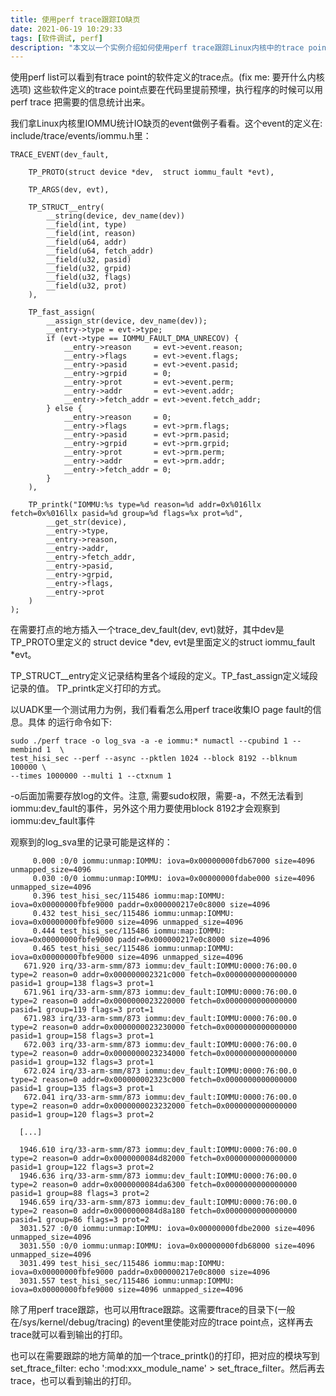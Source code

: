 ```yaml
---
title: 使用perf trace跟踪IO缺页
date: 2021-06-19 10:29:33
tags: [软件调试, perf]
description: "本文以一个实例介绍如何使用perf trace跟踪Linux内核中的trace point"
---
```


使用perf list可以看到有trace point的软件定义的trace点。(fix me: 要开什么内核选项)
这些软件定义的trace point点要在代码里提前预埋，执行程序的时候可以用perf trace
把需要的信息统计出来。

我们拿Linux内核里IOMMU统计IO缺页的event做例子看看。这个event的定义在:
include/trace/events/iommu.h里：
```
TRACE_EVENT(dev_fault,

	TP_PROTO(struct device *dev,  struct iommu_fault *evt),

	TP_ARGS(dev, evt),

	TP_STRUCT__entry(
		__string(device, dev_name(dev))
		__field(int, type)
		__field(int, reason)
		__field(u64, addr)
		__field(u64, fetch_addr)
		__field(u32, pasid)
		__field(u32, grpid)
		__field(u32, flags)
		__field(u32, prot)
	),

	TP_fast_assign(
		__assign_str(device, dev_name(dev));
		__entry->type = evt->type;
		if (evt->type == IOMMU_FAULT_DMA_UNRECOV) {
			__entry->reason		= evt->event.reason;
			__entry->flags		= evt->event.flags;
			__entry->pasid		= evt->event.pasid;
			__entry->grpid		= 0;
			__entry->prot		= evt->event.perm;
			__entry->addr		= evt->event.addr;
			__entry->fetch_addr	= evt->event.fetch_addr;
		} else {
			__entry->reason		= 0;
			__entry->flags		= evt->prm.flags;
			__entry->pasid		= evt->prm.pasid;
			__entry->grpid		= evt->prm.grpid;
			__entry->prot		= evt->prm.perm;
			__entry->addr		= evt->prm.addr;
			__entry->fetch_addr	= 0;
		}
	),

	TP_printk("IOMMU:%s type=%d reason=%d addr=0x%016llx fetch=0x%016llx pasid=%d group=%d flags=%x prot=%d",
		__get_str(device),
		__entry->type,
		__entry->reason,
		__entry->addr,
		__entry->fetch_addr,
		__entry->pasid,
		__entry->grpid,
		__entry->flags,
		__entry->prot
	)
);
```
在需要打点的地方插入一个trace_dev_fault(dev, evt)就好，其中dev是TP_PROTO里定义的
struct device *dev, evt是里面定义的struct iommu_fault *evt。

TP_STRUCT__entry定义记录结构里各个域段的定义。TP_fast_assign定义域段记录的值。
TP_printk定义打印的方式。

以UADK里一个测试用力为例，我们看看怎么用perf trace收集IO page fault的信息。具体
的运行命令如下:
```
sudo ./perf trace -o log_sva -a -e iommu:* numactl --cpubind 1 --membind 1  \
test_hisi_sec --perf --async --pktlen 1024 --block 8192 --blknum 100000 \
--times 1000000 --multi 1 --ctxnum 1
```
-o后面加需要存放log的文件。注意, 需要sudo权限，需要-a，不然无法看到
iommu:dev_fault的事件，另外这个用力要使用block 8192才会观察到iommu:dev_fault事件

观察到的log_sva里的记录可能是这样的：
```
     0.000 :0/0 iommu:unmap:IOMMU: iova=0x00000000fdb67000 size=4096 unmapped_size=4096
     0.030 :0/0 iommu:unmap:IOMMU: iova=0x00000000fdabe000 size=4096 unmapped_size=4096
     0.396 test_hisi_sec/115486 iommu:map:IOMMU: iova=0x00000000fbfe9000 paddr=0x000000217e0c8000 size=4096
     0.432 test_hisi_sec/115486 iommu:unmap:IOMMU: iova=0x00000000fbfe9000 size=4096 unmapped_size=4096
     0.444 test_hisi_sec/115486 iommu:map:IOMMU: iova=0x00000000fbfe9000 paddr=0x000000217e0c8000 size=4096
     0.465 test_hisi_sec/115486 iommu:unmap:IOMMU: iova=0x00000000fbfe9000 size=4096 unmapped_size=4096
   671.920 irq/33-arm-smm/873 iommu:dev_fault:IOMMU:0000:76:00.0 type=2 reason=0 addr=0x000000002321c000 fetch=0x0000000000000000 pasid=1 group=138 flags=3 prot=1
   671.961 irq/33-arm-smm/873 iommu:dev_fault:IOMMU:0000:76:00.0 type=2 reason=0 addr=0x0000000023220000 fetch=0x0000000000000000 pasid=1 group=119 flags=3 prot=1
   671.983 irq/33-arm-smm/873 iommu:dev_fault:IOMMU:0000:76:00.0 type=2 reason=0 addr=0x0000000023230000 fetch=0x0000000000000000 pasid=1 group=158 flags=3 prot=1
   672.003 irq/33-arm-smm/873 iommu:dev_fault:IOMMU:0000:76:00.0 type=2 reason=0 addr=0x0000000023234000 fetch=0x0000000000000000 pasid=1 group=132 flags=3 prot=1
   672.024 irq/33-arm-smm/873 iommu:dev_fault:IOMMU:0000:76:00.0 type=2 reason=0 addr=0x000000002323c000 fetch=0x0000000000000000 pasid=1 group=135 flags=3 prot=1
   672.041 irq/33-arm-smm/873 iommu:dev_fault:IOMMU:0000:76:00.0 type=2 reason=0 addr=0x0000000023232000 fetch=0x0000000000000000 pasid=1 group=120 flags=3 prot=2

  [...]

  1946.610 irq/33-arm-smm/873 iommu:dev_fault:IOMMU:0000:76:00.0 type=2 reason=0 addr=0x0000000084d82000 fetch=0x0000000000000000 pasid=1 group=122 flags=3 prot=2
  1946.636 irq/33-arm-smm/873 iommu:dev_fault:IOMMU:0000:76:00.0 type=2 reason=0 addr=0x0000000084da6300 fetch=0x0000000000000000 pasid=1 group=88 flags=3 prot=2
  1946.659 irq/33-arm-smm/873 iommu:dev_fault:IOMMU:0000:76:00.0 type=2 reason=0 addr=0x0000000084d8a180 fetch=0x0000000000000000 pasid=1 group=86 flags=3 prot=2
  3031.527 :0/0 iommu:unmap:IOMMU: iova=0x00000000fdbe2000 size=4096 unmapped_size=4096
  3031.550 :0/0 iommu:unmap:IOMMU: iova=0x00000000fdb68000 size=4096 unmapped_size=4096
  3031.499 test_hisi_sec/115486 iommu:map:IOMMU: iova=0x00000000fbfe9000 paddr=0x000000217e0c8000 size=4096
  3031.557 test_hisi_sec/115486 iommu:unmap:IOMMU: iova=0x00000000fbfe9000 size=4096 unmapped_size=4096
```

除了用perf trace跟踪，也可以用ftrace跟踪。这需要ftrace的目录下(一般在/sys/kernel/debug/tracing)
的event里使能对应的trace point点，这样再去trace就可以看到输出的打印。

也可以在需要跟踪的地方简单的加一个trace_printk()的打印，把对应的模块写到
set_ftrace_filter: echo ':mod:xxx_module_name' > set_ftrace_filter。然后再去
trace，也可以看到输出的打印。
